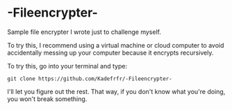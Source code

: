 # -Fileencrypter-

Sample file encrypter I wrote just to challenge myself.

To try this, I recommend using a virtual machine or cloud computer to avoid accidentally messing up your computer because it encrypts recursively. 

To try this, go into your terminal and type:

```git clone https://github.com/Kadefrfr/-Fileencrypter-```

I'll let you figure out the rest. That way, if you don't know what you're doing, you won't break something.
